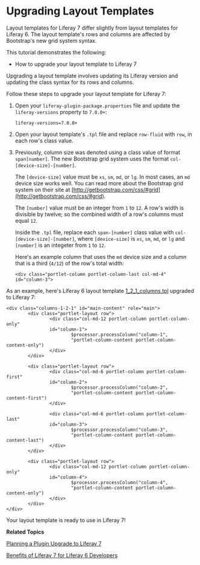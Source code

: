 # Upgrading Layout Templates [](id=upgrading-layout-templates)

Layout templates for Liferay 7 differ slightly from layout templates for
Liferay 6. The layout template's rows and columns are affected by Bootstrap's
new grid system syntax.

This tutorial demonstrates the following:

- How to upgrade your layout template to Liferay 7

<!-- Comment out Code Upgrade Tool instructions until the tool is worth using with layout templates. Jim

There are a couple ways you can upgrade your layout template to Liferay 7. If
your project is in Liferay IDE or Liferay Developer Studio, you can use the Code 
Upgrade Tool to start the upgrade process. The second option is to manually 
upgrade the template files in the editor of your choice.

If your project is in Liferay IDE or Liferay Developer Studio, you can follow 
the steps in the next section, otherwise you can skip to the 
[Upgrading Your Layout Template Files](#upgrading-your-layout-template-files) 
section.

## Upgrading Your Layout Template with the Code Upgrade Tool [](id=upgrading-your-layout-template-with-the-code-upgrade-tool)

Since Liferay IDE and Liferay Developer Studio version 3.0, the Code Upgrade
Tool has been available to use. The Code Upgrade Tool runs through your code,
points out the Liferay 7 breaking changes, and suggest how to update it. Follow
these steps to upgrade your layout template to Liferay 7.

1.  Right-click on your layout template project in the *Package Explorer*, and 
    select *Liferay* &rarr; *Find Liferay 7 breaking API changes*.
    
    Figure 1: The Code Upgrade Tool finds the breaking changes in your code and suggests how to fix them. ../../../images/upgrading-layouts-find-api-breaking-changes.png
    
    The breaking changes and suggested fixes are listed in the 
    *Liferay 7 Migration Problems* tab of the workspace. At the moment, only a 
    `Code Problems` folder is shown. You'll have to select a file first, in 
    order to see the related breaking changes.
    
2.  Open the `Code Problems/[layout-template-name]` folder and select the 
    `liferay-plugin-package.properties` file.
    
    Now you can see the problems listed, with suggested fixes listed below.
    
    Figure 2: Breaking changes are listed in the *Liferay 7 Migration Problems* tab. ../../../images/upgrading-layouts-list-of-breaking-changes.png
    
    In this case, there is only one problem listed.
    
2.  Double-click the problem to open the `liferay-plugin-package.properties`
    file.
    
    Currently the `liferay-versions` property is set to 6.2. The Code Upgrade
    Tool can fix this.
    
3.  Right-click on the problem in the *Liferay 7 Migration Problems* tab and
    select *Correct automatically*.
    
    Figure 3: The Code Upgrade Tool can automatically update some breaking changes for you. ../../../images/upgrading-layouts-correct-automatically.png
    
    The version is updated to `7.0.0+` now. You're half way there, but you have
    some more adjustments to make.
    
The next section covers the rest of the changes you'll need to make to your
layout template for Liferay 7.

## Upgrading Your Layout Template Files [](id=upgrading-your-layout-template-files)

The first thing you'll need to do is update the version for your layout
template. If you followed the steps in the last section, you can skip to step 2.
-->

Upgrading a layout template involves updating its Liferay version and updating
the class syntax for its rows and columns.

Follow these steps to upgrade your layout template for Liferay 7:

1.  Open your `liferay-plugin-package.properties` file and update the 
    `liferay-versions` property to `7.0.0+`:

        liferay-versions=7.0.0+
 
2.  Open your layout template's `.tpl` file and replace `row-fluid` with `row`,
    in each row's class value. 
 
3.  Previously, column size was denoted using a class value of format
    `span[number]`. The new Bootstrap grid system uses the format
    `col-[device-size]-[number]`. 

    The `[device-size]` value must be `xs`, `sm`, `md`, or `lg`. In most 
    cases, an `md` device size works well. You can read more about the Bootstrap
    grid system on their site at [http://getbootstrap.com/css/#grid](http://getbootstrap.com/css/#grid).

    The `[number]` value must be an integer from `1` to `12`. A row's width is
    divisible by twelve; so the combined width of a row's columns must equal `12`.

    Inside the `.tpl` file, replace each `span-[number]` class value with
    `col-[device-size]-[number]`, where `[device-size]` is `xs`, `sm`, `md`, or
    `lg` and `[number]` is an integeter from `1` to `12`.

    Here's an example column that uses the `md` device size and a column that is
    a third (`4/12`) of the row's total width: 

        <div class="portlet-column portlet-column-last col-md-4" id="column-3">
 
As an example, here's Liferay 6 layout template [1_2_1_columns.tpl](https://github.com/liferay/liferay-portal/blob/6.2.x/portal-web/docroot/layouttpl/custom/1_2_1_columns.tpl)
upgraded to Liferay 7:

    <div class="columns-1-2-1" id="main-content" role="main">
            <div class="portlet-layout row">
                    <div class="col-md-12 portlet-column portlet-column-only" 
                    id="column-1">
                            $processor.processColumn("column-1", 
                            "portlet-column-content portlet-column-content-only")
                    </div>
            </div>
    
            <div class="portlet-layout row">
                    <div class="col-md-6 portlet-column portlet-column-first" 
                    id="column-2">
                            $processor.processColumn("column-2", 
                            "portlet-column-content portlet-column-content-first")
                    </div>
    
                    <div class="col-md-6 portlet-column portlet-column-last" 
                    id="column-3">
                            $processor.processColumn("column-3", 
                            "portlet-column-content portlet-column-content-last")
                    </div>
            </div>
    
            <div class="portlet-layout row">
                    <div class="col-md-12 portlet-column portlet-column-only" 
                    id="column-4">
                            $processor.processColumn("column-4", 
                            "portlet-column-content portlet-column-content-only")
                    </div>
            </div>
    </div>

Your layout template is ready to use in Liferay 7!

**Related Topics**

[Planning a Plugin Upgrade to Liferay 7](/develop/tutorials/-/knowledge_base/7-0/migrating-existing-code-to-liferay-7)

[Benefits of Liferay 7 for Liferay 6 Developers](/develop/tutorials/-/knowledge_base/7-0/benefits-of-liferay-7-for-liferay-6-developers)

<!-- Uncomment this link when the referenced tutorial is published. Jim
[Adapting to Liferay 7's API with the Code Upgrade Tool](/develop/tutorials/-/knowledge_base/7-0/adapting-to-liferay-7s-api-with-the-code-upgrade-tool)
-->
